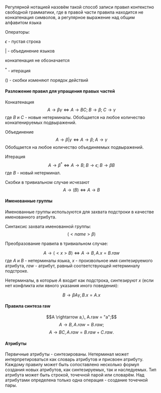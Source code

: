 Регулярной нотацией назовём такой способ записи правил контекстно свободной грамматики, где в правой части правила находится не конкатенация символов, а регулярное выражение над общим алфавитом языка

Операторы:

$\epsilon$ - пустая строка

$|$ - объединение языков

конкатенация не обозначается

$^*$ - итерация

$()$ - скобки изменяют порядок действий

#### Разложение правил для упращения правых частей ####
Конкатенация
$$
A \rightarrow \beta \gamma
\Leftrightarrow
A \rightarrow B C;\; 
B \rightarrow \beta;\; 
C \rightarrow \gamma
$$
где $B$ и $C$ - новые нетерминалы. Обобщается на любое количество конкатенируемых подвыражений.

Объединение
$$
A \rightarrow \beta |\gamma
\Leftrightarrow
A \rightarrow \beta;\; 
A \rightarrow \gamma
$$
Обобщается на любое количество объединяемых подвыражений.

Итерация
$$
A \rightarrow \beta ^*
\Leftrightarrow
A \rightarrow B;\; 
B \rightarrow \epsilon;\; 
B \rightarrow \beta B
$$
где $B$ - новый нетерминал.

Скобки в тривиальном случае исчезают
$$
A \rightarrow (B)
\Leftrightarrow
A \rightarrow B
$$

#### Именованные группы ####
Именованные группы используются для захвата подстроки в качестве именованного атрибута.

Синтаксис захвата именованной группы:
$$(<name>\beta)$$

Преобразование правила в тривиальном случае:

$$A \rightarrow (<x>B) 
\Leftrightarrow
A \rightarrow B,\, A.x = B.raw$$
где $A$ и $B$ - нетерминалы языка, $x$ - произвольное имя синтезируемого атрибута, $raw$ - атрибут, равный соответствующей нетерминалу подстроке.

Нетерминалы, в которые $A$ входит как подстрока, синтезируют $x$ (если нет конфликта или явного указания иного поведения):

$$B  \rightarrow \beta A \gamma,\, B.x = A.x$$

#### Правила синтеза raw ####

$$A \rightarrow a,\, A.raw = "a";$$
$$A \rightarrow B,\, A.raw = B.raw;$$
$$A \rightarrow B C,\, A.raw = B.raw + C.raw.$$

#### Атрибуты ####
Первичные атрибуты - синтезированы.
Нетерминал может интерпретироваться как словарь атрибутов и присвоен атрибуту.
Каждому правилу может быть сопоставлено несколько формул создания новых атрибутов, как синтезируемых, так и наследуемых.
Тип атрибута может быть строкой, точечной парой или словарём.
Над атрибутами определена только одна операция - создание точечной пары.